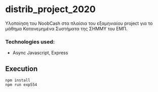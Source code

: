 # distrib_project_2020

Υλοποίηση του NoobCash στα πλαίσια του εξαμηνιαίου project για το μάθημα Κατανεμημένα Συστήματα της ΣΗΜΜΥ του ΕΜΠ.

### Technologies used:
  - Async Javascript, Express

## Execution
```
npm install
npm run exp554
```